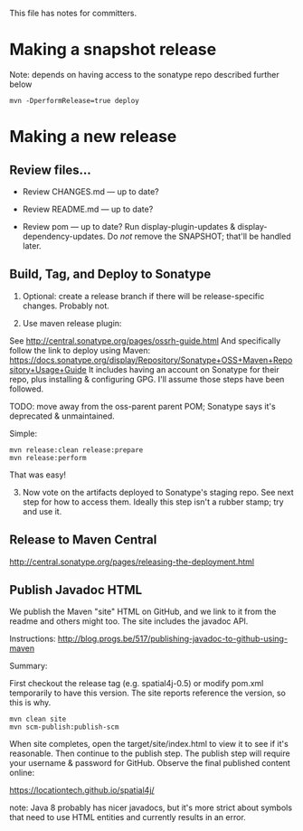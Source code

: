 This file has notes for committers.

# Making a snapshot release

Note: depends on having access to the sonatype repo described further below

    mvn -DperformRelease=true deploy

# Making a new release

## Review files...
 
 * Review CHANGES.md — up to date?

 * Review README.md — up to date?

 * Review pom — up to date?  Run display-plugin-updates & display-dependency-updates.  Do *not* remove the SNAPSHOT;
   that'll be handled later.


## Build, Tag, and Deploy to Sonatype

 1. Optional: create a release branch if there will be release-specific changes.  Probably not.

 2. Use maven release plugin: 
 
See http://central.sonatype.org/pages/ossrh-guide.html
And specifically follow the link to deploy using Maven:
https://docs.sonatype.org/display/Repository/Sonatype+OSS+Maven+Repository+Usage+Guide
It includes having an account on Sonatype for their repo, plus installing & configuring GPG.  I'll assume
those steps have been followed.

TODO: move away from the oss-parent parent POM; Sonatype says it's deprecated & unmaintained.

Simple:
 
    mvn release:clean release:prepare
    mvn release:perform
    
That was easy!
 
 3. Now vote on the artifacts deployed to Sonatype's staging repo.  See next step for how to access them.  Ideally this
 step isn't a rubber stamp; try and use it.
 
## Release to Maven Central

http://central.sonatype.org/pages/releasing-the-deployment.html

## Publish Javadoc HTML

We publish the Maven "site" HTML on GitHub, and we link to it from the readme and others might too.  The site
includes the javadoc API.

Instructions:
http://blog.progs.be/517/publishing-javadoc-to-github-using-maven

Summary:

First checkout the release tag (e.g. spatial4j-0.5) or modify pom.xml temporarily to have this version.  The site
reports reference the version, so this is why.

    mvn clean site
    mvn scm-publish:publish-scm

When site completes, open the target/site/index.html to view it to see if it's reasonable.  Then continue to the publish
step.  The publish step will require your username & password for GitHub.  Observe the final published content online:

https://locationtech.github.io/spatial4j/

note: Java 8 probably has nicer javadocs, but it's more strict about symbols that need to use HTML entities and
currently results in an error.